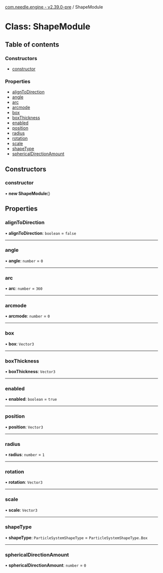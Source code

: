 [com.needle.engine - v2.39.0-pre](../README.md) / ShapeModule

# Class: ShapeModule

## Table of contents

### Constructors

- [constructor](ShapeModule.md#constructor)

### Properties

- [alignToDirection](ShapeModule.md#aligntodirection)
- [angle](ShapeModule.md#angle)
- [arc](ShapeModule.md#arc)
- [arcmode](ShapeModule.md#arcmode)
- [box](ShapeModule.md#box)
- [boxThickness](ShapeModule.md#boxthickness)
- [enabled](ShapeModule.md#enabled)
- [position](ShapeModule.md#position)
- [radius](ShapeModule.md#radius)
- [rotation](ShapeModule.md#rotation)
- [scale](ShapeModule.md#scale)
- [shapeType](ShapeModule.md#shapetype)
- [sphericalDirectionAmount](ShapeModule.md#sphericaldirectionamount)

## Constructors

### constructor

• **new ShapeModule**()

## Properties

### alignToDirection

• **alignToDirection**: `boolean` = `false`

___

### angle

• **angle**: `number` = `0`

___

### arc

• **arc**: `number` = `360`

___

### arcmode

• **arcmode**: `number` = `0`

___

### box

• **box**: `Vector3`

___

### boxThickness

• **boxThickness**: `Vector3`

___

### enabled

• **enabled**: `boolean` = `true`

___

### position

• **position**: `Vector3`

___

### radius

• **radius**: `number` = `1`

___

### rotation

• **rotation**: `Vector3`

___

### scale

• **scale**: `Vector3`

___

### shapeType

• **shapeType**: `ParticleSystemShapeType` = `ParticleSystemShapeType.Box`

___

### sphericalDirectionAmount

• **sphericalDirectionAmount**: `number` = `0`
